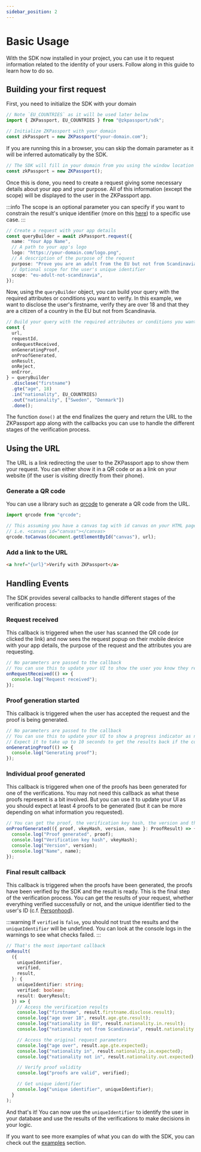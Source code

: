 ```yaml
---
sidebar_position: 2
---
```


# Basic Usage

With the SDK now installed in your project, you can use it to request information related to the identity of your users. Follow along in this guide to learn how to do so.

## Building your first request

First, you need to initialize the SDK with your domain

```typescript
// Note `EU_COUNTRIES` as it will be used later below
import { ZKPassport, EU_COUNTRIES } from "@zkpassport/sdk";

// Initialize ZKPassport with your domain
const zkPassport = new ZKPassport("your-domain.com");
```

If you are running this in a browser, you can skip the domain parameter as it will be inferred automatically by the SDK.

```typescript
// The SDK will fill in your domain from you using the window location object behind the scenes
const zkPassport = new ZKPassport();
```

Once this is done, you need to create a request giving some necessary details about your app and your purpose.
All of this information (except the scope) will be displayed to the user in the ZKPassport app.

:::info
The scope is an optional parameter you can specify if you want to constrain the result's unique identifier (more on this [here](../examples/personhood)) to a specific use case.
:::

```typescript
// Create a request with your app details
const queryBuilder = await zkPassport.request({
  name: "Your App Name",
  // A path to your app's logo
  logo: "https://your-domain.com/logo.png",
  // A description of the purpose of the request
  purpose: "Prove you are an adult from the EU but not from Scandinavia",
  // Optional scope for the user's unique identifier
  scope: "eu-adult-not-scandinavia",
});
```

Now, using the `queryBuilder` object, you can build your query with the required attributes or conditions you want to verify. In this example, we want to disclose the user's firstname, verify they are over 18 and that they are a citizen of a country in the EU but not from Scandinavia.

```typescript
// Build your query with the required attributes or conditions you want to verify
const {
  url,
  requestId,
  onRequestReceived,
  onGeneratingProof,
  onProofGenerated,
  onResult,
  onReject,
  onError,
} = queryBuilder
  .disclose("firstname")
  .gte("age", 18)
  .in("nationality", EU_COUNTRIES)
  .out("nationality", ["Sweden", "Denmark"])
  .done();
```

The function `done()` at the end finalizes the query and return the URL to the ZKPassport app along with the callbacks you can use to handle the different stages of the verification process.

## Using the URL

The URL is a link redirecting the user to the ZKPassport app to show them your request. You can either show it in a QR code or as a link on your website (if the user is visiting directly from their phone).

### Generate a QR code

You can use a library such as [qrcode](https://www.npmjs.com/package/qrcode) to generate a QR code from the URL.

```typescript
import qrcode from "qrcode";

// This assuming you have a canvas tag with id canvas on your HTML page
// i.e. <canvas id="canvas"></canvas>
qrcode.toCanvas(document.getElementById("canvas"), url);
```

### Add a link to the URL

```html
<a href="{url}">Verify with ZKPassport</a>
```

## Handling Events

The SDK provides several callbacks to handle different stages of the verification process:

### Request received

This callback is triggered when the user has scanned the QR code (or clicked the link) and now sees the request popup on their mobile device with your app details, the purpose of the request and the attributes you are requesting.

```typescript
// No parameters are passed to the callback
// You can use this to update your UI to show the user you know they received the request
onRequestReceived(() => {
  console.log("Request received");
});
```

### Proof generation started

This callback is triggered when the user has accepted the request and the proof is being generated.

```typescript
// No parameters are passed to the callback
// You can use this to update your UI to show a progress indicator as now the proof is being generated
// Expect it to take up to 10 seconds to get the results back if the connection is decent
onGeneratingProof(() => {
  console.log("Generating proof");
});
```

### Individual proof generated

This callback is triggered when one of the proofs has been generated for one of the verifications.
You may not need this callback as what these proofs represent is a bit involved. But you can use it to update your UI as you should expect at least 4 proofs to be generated (but it can be more depending on what information you requested).

```typescript
// You can get the proof, the verification key hash, the version and the name of the proof
onProofGenerated(({ proof, vkeyHash, version, name }: ProofResult) => {
  console.log("Proof generated", proof);
  console.log("Verification key hash", vkeyHash);
  console.log("Version", version);
  console.log("Name", name);
});
```

### Final result callback

This callback is triggered when the proofs have been generated, the proofs have been verified by the SDK and the result is ready. This is the final step of the verification process. You can get the results of your request, whether everything verified successfully or not, and the unique identifier tied to the user's ID (c.f. [Personhood](../examples/personhood)).

:::warning
If `verified` is `false`, you should not trust the results and the `uniqueIdentifier` will be undefined. You can look at the console logs in the warnings to see what checks failed.
:::

```typescript
// That's the most important callback
onResult(
  ({
    uniqueIdentifier,
    verified,
    result,
  }: {
    uniqueIdentifier: string;
    verified: boolean;
    result: QueryResult;
  }) => {
    // Access the verification results
    console.log("firstname", result.firstname.disclose.result);
    console.log("age over 18", result.age.gte.result);
    console.log("nationality in EU", result.nationality.in.result);
    console.log("nationality not from Scandinavia", result.nationality.out.result);

    // Access the original request parameters
    console.log("age over", result.age.gte.expected);
    console.log("nationality in", result.nationality.in.expected);
    console.log("nationality not in", result.nationality.out.expected);

    // Verify proof validity
    console.log("proofs are valid", verified);

    // Get unique identifier
    console.log("unique identifier", uniqueIdentifier);
  }
);
```

And that's it! You can now use the `uniqueIdentifier` to identify the user in your database and use the results of the verifications to make decisions in your logic.

If you want to see more examples of what you can do with the SDK, you can check out the [examples](../examples) section.
